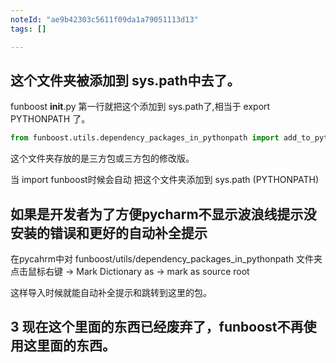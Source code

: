 ```yaml
---
noteId: "ae9b42303c5611f09da1a79051113d13"
tags: []

---
```


## 这个文件夹被添加到 sys.path中去了。

funboost __init__.py 第一行就把这个添加到 sys.path了,相当于 export PYTHONPATH 了。
```python
from funboost.utils.dependency_packages_in_pythonpath import add_to_pythonpath # 这是把 dependency_packages_in_pythonpath 添加到 PYTHONPATH了。
```

这个文件夹存放的是三方包或三方包的修改版。

当 import funboost时候会自动 把这个文件夹添加到 sys.path (PYTHONPATH)


## 如果是开发者为了方便pycharm不显示波浪线提示没安装的错误和更好的自动补全提示

在pycahrm中对 funboost/utils/dependency_packages_in_pythonpath 文件夹点击鼠标右键 -> Mark Dictionary as -> mark as source root

这样导入时候就能自动补全提示和跳转到这里的包。





## 3  现在这个里面的东西已经废弃了，funboost不再使用这里面的东西。


